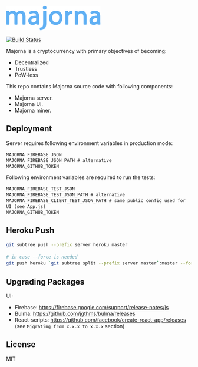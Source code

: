 <a href="https://majorna-fire.firebaseapp.com"><img src="/src/res/majorna.png" width="256"></a>

[![Build Status](https://travis-ci.org/majorna/majorna.svg?branch=master)](https://travis-ci.org/majorna/majorna)

Majorna is a cryptocurrency with primary objectives of becoming:
* Decentralized
* Trustless
* PoW-less

This repo contains Majorna source code with following components:
* Majorna server.
* Majorna UI.
* Majorna miner.

## Deployment

Server requires following environment variables in production mode:

```
MAJORNA_FIREBASE_JSON
MAJORNA_FIREBASE_JSON_PATH # alternative
MAJORNA_GITHUB_TOKEN
```

Following environment variables are required to run the tests:

```
MAJORNA_FIREBASE_TEST_JSON
MAJORNA_FIREBASE_TEST_JSON_PATH # alternative
MAJORNA_FIREBASE_CLIENT_TEST_JSON_PATH # same public config used for UI (see App.js)
MAJORNA_GITHUB_TOKEN
```

## Heroku Push

```bash
git subtree push --prefix server heroku master

# in case --force is needed
git push heroku `git subtree split --prefix server master`:master --force
```

## Upgrading Packages

UI:

* Firebase: https://firebase.google.com/support/release-notes/js
* Bulma: https://github.com/jgthms/bulma/releases
* React-scripts: https://github.com/facebook/create-react-app/releases (see `Migrating from x.x.x to x.x.x` section)

## License

MIT